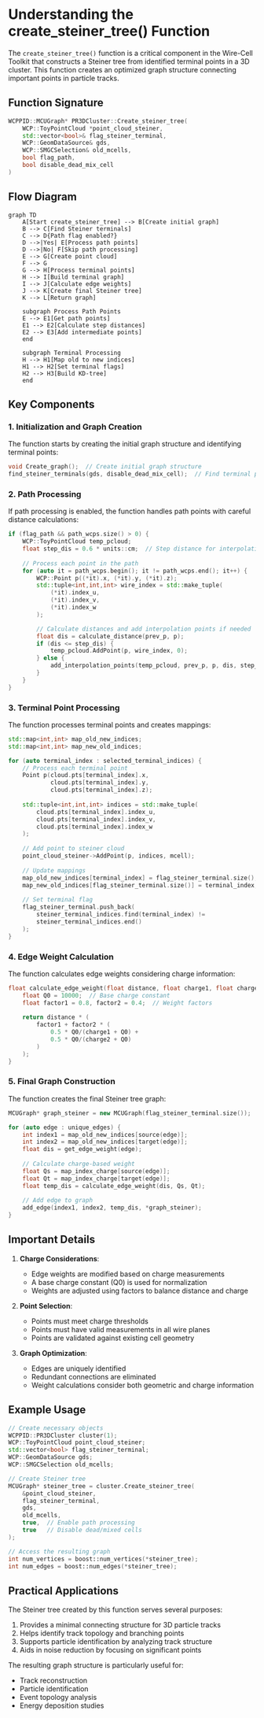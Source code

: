 # Understanding the create_steiner_tree() Function

The `create_steiner_tree()` function is a critical component in the Wire-Cell Toolkit that constructs a Steiner tree from identified terminal points in a 3D cluster. This function creates an optimized graph structure connecting important points in particle tracks.

## Function Signature

```cpp
WCPPID::MCUGraph* PR3DCluster::Create_steiner_tree(
    WCP::ToyPointCloud *point_cloud_steiner,
    std::vector<bool>& flag_steiner_terminal,
    WCP::GeomDataSource& gds,
    WCP::SMGCSelection& old_mcells,
    bool flag_path,
    bool disable_dead_mix_cell
)
```

## Flow Diagram

```mermaid
graph TD
    A[Start create_steiner_tree] --> B[Create initial graph]
    B --> C[Find Steiner terminals]
    C --> D{Path flag enabled?}
    D -->|Yes| E[Process path points]
    D -->|No| F[Skip path processing]
    E --> G[Create point cloud]
    F --> G
    G --> H[Process terminal points]
    H --> I[Build terminal graph]
    I --> J[Calculate edge weights]
    J --> K[Create final Steiner tree]
    K --> L[Return graph]

    subgraph Process Path Points
    E --> E1[Get path points]
    E1 --> E2[Calculate step distances]
    E2 --> E3[Add intermediate points]
    end

    subgraph Terminal Processing
    H --> H1[Map old to new indices]
    H1 --> H2[Set terminal flags]
    H2 --> H3[Build KD-tree]
    end
```

## Key Components

### 1. Initialization and Graph Creation
The function starts by creating the initial graph structure and identifying terminal points:

```cpp
void Create_graph();  // Create initial graph structure
find_steiner_terminals(gds, disable_dead_mix_cell);  // Find terminal points
```

### 2. Path Processing
If path processing is enabled, the function handles path points with careful distance calculations:

```cpp
if (flag_path && path_wcps.size() > 0) {
    WCP::ToyPointCloud temp_pcloud;
    float step_dis = 0.6 * units::cm;  // Step distance for interpolation
    
    // Process each point in the path
    for (auto it = path_wcps.begin(); it != path_wcps.end(); it++) {
        WCP::Point p((*it).x, (*it).y, (*it).z);
        std::tuple<int,int,int> wire_index = std::make_tuple(
            (*it).index_u, 
            (*it).index_v, 
            (*it).index_w
        );

        // Calculate distances and add interpolation points if needed
        float dis = calculate_distance(prev_p, p);
        if (dis <= step_dis) {
            temp_pcloud.AddPoint(p, wire_index, 0);
        } else {
            add_interpolation_points(temp_pcloud, prev_p, p, dis, step_dis);
        }
    }
}
```

### 3. Terminal Point Processing
The function processes terminal points and creates mappings:

```cpp
std::map<int,int> map_old_new_indices;
std::map<int,int> map_new_old_indices;

for (auto terminal_index : selected_terminal_indices) {
    // Process each terminal point
    Point p(cloud.pts[terminal_index].x,
            cloud.pts[terminal_index].y,
            cloud.pts[terminal_index].z);
            
    std::tuple<int,int,int> indices = std::make_tuple(
        cloud.pts[terminal_index].index_u,
        cloud.pts[terminal_index].index_v,
        cloud.pts[terminal_index].index_w
    );
    
    // Add point to steiner cloud
    point_cloud_steiner->AddPoint(p, indices, mcell);
    
    // Update mappings
    map_old_new_indices[terminal_index] = flag_steiner_terminal.size();
    map_new_old_indices[flag_steiner_terminal.size()] = terminal_index;
    
    // Set terminal flag
    flag_steiner_terminal.push_back(
        steiner_terminal_indices.find(terminal_index) != 
        steiner_terminal_indices.end()
    );
}
```

### 4. Edge Weight Calculation
The function calculates edge weights considering charge information:

```cpp
float calculate_edge_weight(float distance, float charge1, float charge2) {
    float Q0 = 10000;  // Base charge constant
    float factor1 = 0.8, factor2 = 0.4;  // Weight factors
    
    return distance * (
        factor1 + factor2 * (
            0.5 * Q0/(charge1 + Q0) + 
            0.5 * Q0/(charge2 + Q0)
        )
    );
}
```

### 5. Final Graph Construction
The function creates the final Steiner tree graph:

```cpp
MCUGraph* graph_steiner = new MCUGraph(flag_steiner_terminal.size());

for (auto edge : unique_edges) {
    int index1 = map_old_new_indices[source(edge)];
    int index2 = map_old_new_indices[target(edge)];
    float dis = get_edge_weight(edge);
    
    // Calculate charge-based weight
    float Qs = map_index_charge[source(edge)];
    float Qt = map_index_charge[target(edge)];
    float temp_dis = calculate_edge_weight(dis, Qs, Qt);
    
    // Add edge to graph
    add_edge(index1, index2, temp_dis, *graph_steiner);
}
```

## Important Details

1. **Charge Considerations**: 
   - Edge weights are modified based on charge measurements
   - A base charge constant (Q0) is used for normalization
   - Weights are adjusted using factors to balance distance and charge

2. **Point Selection**:
   - Points must meet charge thresholds
   - Points must have valid measurements in all wire planes
   - Points are validated against existing cell geometry

3. **Graph Optimization**:
   - Edges are uniquely identified
   - Redundant connections are eliminated
   - Weight calculations consider both geometric and charge information

## Example Usage

```cpp
// Create necessary objects
WCPPID::PR3DCluster cluster(1);
WCP::ToyPointCloud point_cloud_steiner;
std::vector<bool> flag_steiner_terminal;
WCP::GeomDataSource gds;
WCP::SMGCSelection old_mcells;

// Create Steiner tree
MCUGraph* steiner_tree = cluster.Create_steiner_tree(
    &point_cloud_steiner,
    flag_steiner_terminal,
    gds,
    old_mcells,
    true,  // Enable path processing
    true   // Disable dead/mixed cells
);

// Access the resulting graph
int num_vertices = boost::num_vertices(*steiner_tree);
int num_edges = boost::num_edges(*steiner_tree);
```

## Practical Applications

The Steiner tree created by this function serves several purposes:
1. Provides a minimal connecting structure for 3D particle tracks
2. Helps identify track topology and branching points
3. Supports particle identification by analyzing track structure
4. Aids in noise reduction by focusing on significant points

The resulting graph structure is particularly useful for:
- Track reconstruction
- Particle identification
- Event topology analysis
- Energy deposition studies